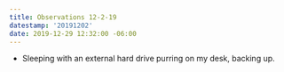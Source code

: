 ```yaml
---
title: Observations 12-2-19
datestamp: '20191202'
date: 2019-12-29 12:32:00 -06:00
---
```


- Sleeping with an external hard drive purring on my desk, backing up.
